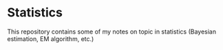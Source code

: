 # Statistics

This repository contains some of my notes on topic in statistics (Bayesian estimation, EM algorithm, etc.)
